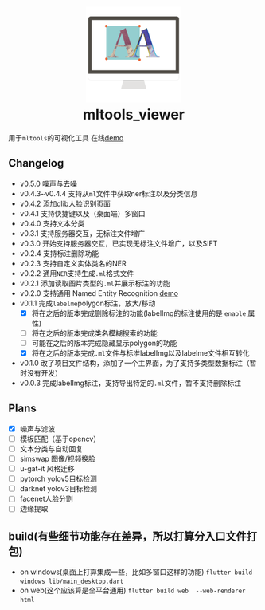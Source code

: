 <h1 align="center">
  <img src="assets/icon/icon2.png" height="192" width="192"><br/>mltools_viewer
</h1>

用于`mltools`的可视化工具 在线[demo](https://guchengxi1994.github.io/simple-tools-for-machine-learning/)

## Changelog
* v0.5.0 噪声与去噪
* v0.4.3~v0.4.4 支持从`ml`文件中获取ner标注以及分类信息
* v0.4.2 添加dlib人脸识别页面
* v0.4.1 支持快捷键以及（桌面端）多窗口
* v0.4.0 支持文本分类
* v0.3.1 支持服务器交互，无标注文件增广
* v0.3.0 开始支持服务器交互，已实现无标注文件增广，以及SIFT
* v0.2.4 支持标注删除功能
* v0.2.3 支持自定义实体类名的NER
* v0.2.2 通用`NER`支持生成`.ml`格式文件
* v0.2.1 添加读取图片类型的`.ml`并展示标注的功能
* v0.2.0 支持通用 Named Entity Recognition  [demo](https://guchengxi1994.github.io/simple-tools-for-machine-learning/#/pageNer)
* v0.1.1 完成`labelme`polygon标注，放大/移动
  - [x] 将在之后的版本完成删除标注的功能(labelImg的标注使用的是 `enable` 属性)
  - [ ] 将在之后的版本完成类名模糊搜索的功能
  - [ ] 可能在之后的版本完成隐藏显示polygon的功能
  - [x] 将在之后的版本完成`.ml`文件与标准labelImg以及labelme文件相互转化
* v0.1.0 改了项目文件结构，添加了一个主界面，为了支持多类型数据标注（暂时没有开发）
* v0.0.3 完成labelImg标注，支持导出特定的`.ml`文件，暂不支持删除标注

## Plans

- [x] 噪声与滤波
- [ ] 模板匹配（基于opencv）
- [ ] 文本分类与自动回复
- [ ] simswap 图像/视频换脸
- [ ] u-gat-it 风格迁移
- [ ] pytorch yolov5目标检测
- [ ] darknet yolov3目标检测
- [ ] facenet人脸分割
- [ ] 边缘提取

## build(有些细节功能存在差异，所以打算分入口文件打包)
* on windows(桌面上打算集成一些，比如多窗口这样的功能)
  `flutter build windows lib/main_desktop.dart`
* on web(这个应该算是全平台通用)
  `flutter build web  --web-renderer html`

